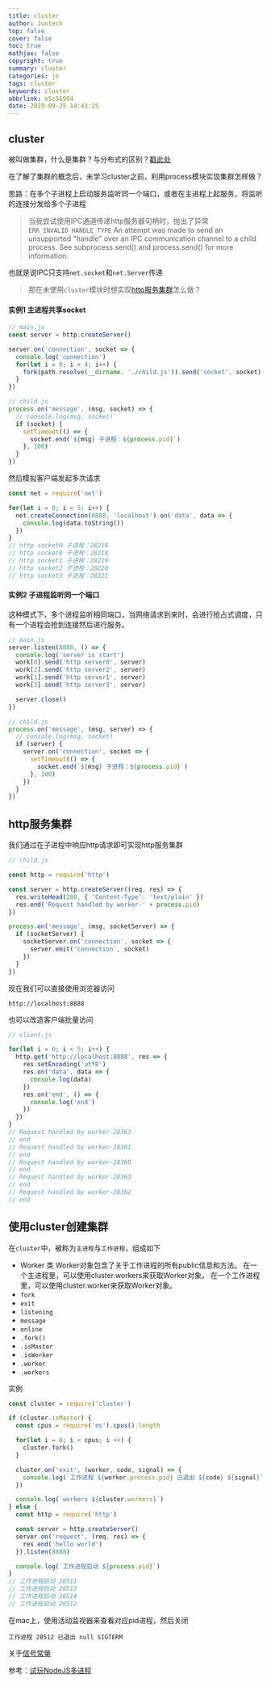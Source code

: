 ```yaml
---
title: cluster
author: Juntech
top: false
cover: false
toc: true
mathjax: false
copyright: true
summary: cluster
categories: js
tags: cluster
keywords: cluster
abbrlink: e5c56994
date: 2019-09-25 14:43:25
---
```


## cluster

被叫做集群，什么是集群？与分布式的区别？[戳此处](../基础概念/集群.md)

在了解了集群的概念后，未学习cluster之前，利用process模块实现集群怎样做？

思路：在多个子进程上启动服务监听同一个端口，或者在主进程上起服务，将监听的连接分发给多个子进程

> 当我尝试使用IPC通道传递http服务器句柄时，抛出了异常`ERR_INVALID_HANDLE_TYPE`
> An attempt was made to send an unsupported "handle" over an IPC communication channel to a child process. See subprocess.send() and process.send() for more information.

也就是说IPC只支持`net.socket`和`net.Server`传递

> 那在未使用`cluster`模块时想实现[http服务集群](#http服务集群)怎么做？

#### 实例1 主进程共享socket

```js
// main.js
const server = http.createServer()

server.on('connection', socket => {
  console.log('connection')
  for(let i = 0; i < 4; i++) {
    fork(path.resolve(__dirname, './child.js')).send('socket', socket)
  }
})

// child.js
process.on('message', (msg, socket) => {
  // console.log(msg, socket)
  if (socket) {
    setTimeout(() => {
      socket.end(`${msg} 子进程：${process.pid}`)
    }, 100)
  }
})
```

然后模拟客户端发起多次请求

```js
const net = require('net')

for(let i = 0; i < 5; i++) {
  net.createConnection(8888, 'localhost').on('data', data => {
    console.log(data.toString())
  })
}
// http socket0 子进程：28218
// http socket0 子进程：28218
// http socket1 子进程：28219
// http socket2 子进程：28220
// http socket3 子进程：28221
```

#### 实例2 子进程监听同一个端口

这种模式下，多个进程监听相同端口，当网络请求到来时，会进行抢占式调度，只有一个进程会抢到连接然后进行服务。

```js
// main.js
server.listen(8888, () => {
  console.log('server is start')
  work[0].send('http server0', server)
  work[2].send('http server2', server)
  work[1].send('http server1', server)
  work[3].send('http server3', server)

  server.close()
})

// child.js
process.on('message', (msg, server) => {
  // console.log(msg, socket)
  if (server) {
    server.on('connection', socket => {
      setTimeout(() => {
        socket.end(`${msg} 子进程：${process.pid}`)
      }, 100)
    })
  }
})
```

## http服务集群

我们通过在子进程中响应http请求即可实现http服务集群

```js
// child.js

const http = require('http')

const server = http.createServer((req, res) => {
  res.writeHead(200, { 'Content-Type': 'text/plain' })
  res.end('Request handled by worker-' + process.pid)
})

process.on('message', (msg, socketServer) => {
  if (socketServer) {
    socketServer.on('connection', socket => {
      server.emit('connection', socket)
    })
  }
})
```

现在我们可以直接使用浏览器访问

```
http://localhost:8888
```

也可以改造客户端批量访问

```js
// client.js

for(let i = 0; i < 5; i++) {
  http.get('http://localhost:8888', res => {
    res.setEncoding('utf8')
    res.on('data', data => {
      console.log(data)
    })
    res.on('end', () => {
      console.log('end')
    })
  })
}
// Request handled by worker-28363
// end
// Request handled by worker-28361
// end
// Request handled by worker-28360
// end
// Request handled by worker-28363
// end
// Request handled by worker-28362
// end
```

## 使用cluster创建集群

在`cluster`中，被称为`主进程`与`工作进程`，组成如下

- Worker 类
  Worker对象包含了关于工作进程的所有public信息和方法。
  在一个主进程里，可以使用cluster.workers来获取Worker对象。
  在一个工作进程里，可以使用cluster.worker来获取Worker对象。
- `fork`
- `exit`
- `listening`
- `message`
- `online`
- `.fork()`
- `.isMaster`
- `.isWorker`
- `.worker`
- `.workers`

实例

```js
const cluster = require('cluster')

if (cluster.isMaster) {
  const cpus = require('os').cpus().length

  for(let i = 0; i < cpus; i ++) {
    cluster.fork()
  }

  cluster.on('exit', (worker, code, signal) => {
    console.log(`工作进程 ${worker.process.pid} 已退出 ${code} ${signal}`)
  })

  console.log(`workers ${cluster.workers}`)
} else {
  const http = require('http')

  const server = http.createServer()
  server.on('request', (req, res) => {
    res.end('hello world')
  }).listen(8888)

  console.log(`工作进程启动 ${process.pid}`)
}
// 工作进程启动 28511
// 工作进程启动 28513
// 工作进程启动 28514
// 工作进程启动 28512
```

在mac上，使用活动监视器来查看对应pid进程，然后关闭

```
工作进程 28512 已退出 null SIGTERM
```

关于[信号常量](http://nodejs.cn/api/os.html#os_signal_constants)

参考：[试玩NodeJS多进程](https://blog.csdn.net/hongchh/article/details/79898816)